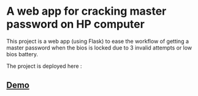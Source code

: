# A web app for cracking master password on HP computer

This project is a web app (using Flask) to ease the workflow of getting a master password when the bios is locked due to 3 invalid attempts or low bios battery.

The project is deployed here :

## [Demo](https://spaenleh.pythonanywhere.com/)
